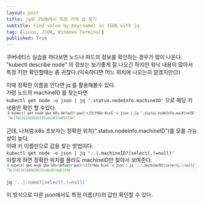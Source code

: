 ```yaml
---
layout: post
title: jq로 JSON에서 특정 키의 값 찾기
subtitle: Find value by Key(name) in JSON with jq 
tag: [linux, JSON, Windows Terminal]
published: True
---
```


쿠버네티스 실습을 하다보면 노드나 파드의 정보를 확인하는 경우가 많이 나온다.  
"kubectl describe node" 의 정보는 보기좋게 잘 나오긴 하지만 워낙 내용이 많아서 특정 키만 확인할때는 좀 귀찮다.(익숙하다면 어느 위치에 나오는지 알겠지만😑)   

이때 정확한 이름을 안다면 jq 를 활용해볼수 있다.  
가령 노드의 machineID 를 찾는다면  
`kubectl get node -o json | jq '.status.nodeInfo.machineID'` 으로 해당 키 내용만 확인 할 수있다.  
![](../../img/2021-04-20-jq%20특정%20키의%20값%20찾기/2021-04-20-23-56-44.png)  

근데, 나처럼 k8s 초보자는 정확한 위치(".status.nodeInfo.machineID")를 모를 가능성이 높다.  
이때 키 이름만으로 값을 찾는 방법이다.  
`kubectl get node -o json | jq '..|.machineID?|select(.!=null)'`  
이렇게 하면 정확한 위치를 몰라도 machineID만 찾아서 보여준다.  
![](../../img/2021-04-20-jq%20특정%20키의%20값%20찾기/2021-04-20-23-57-30.png)

```bash
jq '..|.name?|select(.!=null)'
``` 
이 방식으로 다른 json에서도 특정 이름(키)의 값만 확인할 수 있다.




